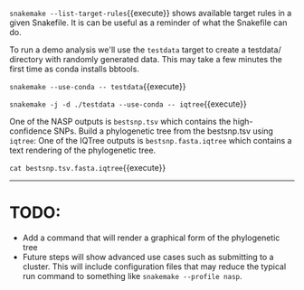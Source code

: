 `snakemake --list-target-rules`{{execute}} shows available target rules in a given Snakefile. It is can be useful as a reminder of what the Snakefile can do.

To run a demo analysis we'll use the `testdata` target to create a testdata/ directory with randomly generated data. This may take a few minutes the first time as conda installs bbtools.

`snakemake --use-conda -- testdata`{{execute}}

`snakemake -j -d ./testdata --use-conda -- iqtree`{{execute}}

One of the NASP outputs is `bestsnp.tsv` which contains the high-confidence SNPs.
Build a phylogenetic tree from the bestsnp.tsv using `iqtree`:
One of the IQTree outputs is `bestsnp.fasta.iqtree` which contains a text rendering of the phylogenetic tree.

`cat bestsnp.tsv.fasta.iqtree`{{execute}}

---

# TODO:

- Add a command that will render a graphical form of the phylogenetic tree
- Future steps will show advanced use cases such as submitting to a cluster. This will include configuration files that may reduce the typical run command to something like `snakemake --profile nasp`.
